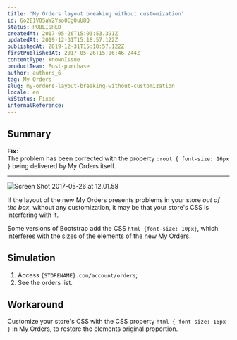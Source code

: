 ```yaml
---
title: 'My Orders layout breaking without customization'
id: 6o2E1VOSaW2Yso0Cg0uU8Q
status: PUBLISHED
createdAt: 2017-05-26T15:03:53.391Z
updatedAt: 2019-12-31T15:18:57.122Z
publishedAt: 2019-12-31T15:18:57.122Z
firstPublishedAt: 2017-05-26T15:06:46.244Z
contentType: knownIssue
productTeam: Post-purchase
author: authors_6
tag: My Orders
slug: my-orders-layout-breaking-without-customization
locale: en
kiStatus: Fixed
internalReference: 
---
```


## Summary

<div class="alert alert-success">
  <div><strong>Fix:</strong></div>
  <div>The problem has been corrected with the property <code>:root { font-size: 16px }</code> being delivered by My Orders itself.</div>
</div>

---

![Screen Shot 2017-05-26 at 12.01.58](//images.contentful.com/alneenqid6w5/qUqOq8ZyGOCAAoiUM0600/66a6bf0fa60bbd65fa9abd1ca7c825ae/Screen_Shot_2017-05-26_at_12.01.58.png)

If the layout of the new My Orders presents problems in your store _out of the box_, without any customization, it may be that your store's CSS is interfering with it.

Some versions of Bootstrap add the CSS `html {font-size: 10px}`, which interferes with the sizes of the elements of the new My Orders.

## Simulation

1. Access `{STORENAME}.com/account/orders`;
2. See the orders list.

## Workaround

Customize your store's CSS with the CSS property `html { font-size: 16px }` in My Orders, to restore the elements original proportion. 

